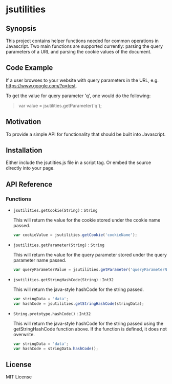 # jsutilities


## Synopsis

This project contains helper functions needed for common operations in Javascript.  Two main functions are supported currently: parsing the query parameters of a URL and parsing the cookie values of the document.

## Code Example

If a user browses to your website with query parameters in the URL, e.g. https://www.google.com/?q=test.

To get the value for query parameter 'q', one would do the following:

> var value = jsutilities.getParameter('q');


## Motivation

To provide a simple API for functionality that should be built into Javascript.

## Installation

Either include the jsutilties.js file in a script tag. Or embed the source directly into your page.

## API Reference

### Functions

 -  `jsutilities.getCookie(String)` : `String`

	This will return the value for the cookie stored under the cookie name passed.
	```js
	var cookieValue = jsutilities.getCookie('cookieName');
	```

 - `jsutilities.getParameter(String)` : `String`

	This will return the value for the query parameter stored under the query parameter name passed.
	```js
	var queryParameterValue = jsutilities.getParameter('queryParameterName');
	```

 - `jsutilities.getStringHashCode(String)` : `Int32`

	This will return the java-style hashCode for the string passed.
	```js
	var stringData = 'data';
	var hashCode = jsutilities.getStringHashCode(stringData);
	```

 - `String.prototype.hashCode()` : `Int32`

	This will return the java-style hashCode for the string passed using the getStringHashCode function above. 
	If the function is defined, it does not overwrite.
	```js
	var stringData = 'data';
	var hashCode = stringData.hashCode();
	```


## License

MIT License
